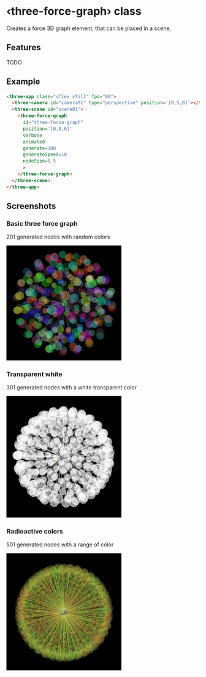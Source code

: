 # ‹three-force-graph› class


Creates a force 3D graph element, that can be placed in a scene. 

## Features

TODO

## Example

```html
<three-app class="vflex vfill" fps="60">
  <three-camera id="camera01" type="perspective" position='[0,5,0]'></three-camera>
  <three-scene id="scene01">
    <three-force-graph
      id="three-force-graph"
      position='[0,0,0]'
      verbose
      animated
      generate=300
      generateSpeed=10
      nodeSize=0.5
      >
    </three-force-graph>
  </three-scene>
</three-app>
```

## Screenshots

### Basic three force graph 
201 generated nodes with random colors


<img src="../../demos/assets/screenshots/20190226-three-force-graph.jpg" width=300 />

### Transparent white
301 generated nodes with a white transparent color


<img src="../../demos/assets/screenshots/20190226-three-force-graph-white.jpg" width=300 />

### Radioactive colors
501 generated nodes with a range of color


<img src="../../demos/assets/screenshots/20190226-three-force-graph-radioactive.jpg" width=300 />
